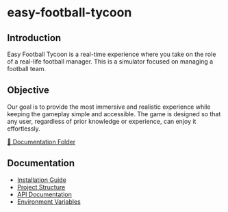 ﻿# easy-football-tycoon



## **Introduction**

Easy Football Tycoon is a real-time experience where you take on the role of a real-life football manager. This is a simulator focused on managing a football team.


## **Objective**

Our goal is to provide the most immersive and realistic experience while keeping the gameplay simple and accessible. The game is designed so that any user, regardless of prior knowledge or experience, can enjoy it effortlessly.




[📂 Documentation Folder](docs/)

## Documentation

- [Installation Guide](docs/installation.md)
- [Project Structure](docs/project-structure.md)
- [API Documentation](docs/api.md)
- [Environment Variables](docs/environment.md)